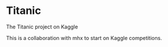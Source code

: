 # Titanic
The Titanic project on Kaggle

This is a collaboration with mhx to start on Kaggle competitions.
